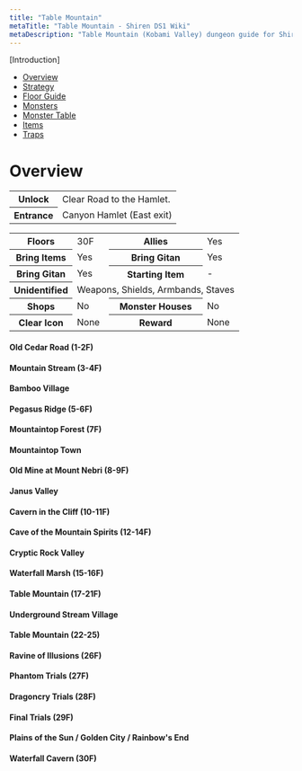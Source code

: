 ```yaml
---
title: "Table Mountain"
metaTitle: "Table Mountain - Shiren DS1 Wiki"
metaDescription: "Table Mountain (Kobami Valley) dungeon guide for Shiren the Wanderer DS1."
---
```


<div class="pageTopImage dungeonPageTopImage2">
  
</div>

[Introduction]

<ul class="quickLinksUL">
  <li><a href="#overview">Overview</a></li>
  <li><a href="#strategy">Strategy</a></li>
  <li><a href="#floor-guide">Floor Guide</a></li>
  <li><a href="#monsters">Monsters</a></li>
  <li><a href="#monster-table">Monster Table</a></li>
  <li><a href="#items">Items</a></li>
  <li><a href="#traps">Traps</a></li>
</ul>

# Overview

<table class="dungeonOverview">
  <tr>
    <th>Unlock</th>
    <td class="highlightYellow">Clear Road to the Hamlet.</td>
  </tr>
  <tr>
    <th>Entrance</th>
    <td class="highlightYellow">Canyon Hamlet (East exit)</td>
  </tr>
</table>

<table class="dungeonTable">
  <tr>
    <th>Floors</th>
    <td>30F</td>
    <th>Allies</th>
    <td>Yes</td>
  </tr>
  <tr>
    <th>Bring Items</th>
    <td>Yes</td>
    <th>Bring Gitan</th>
    <td>Yes</td>
  </tr>
  <tr>
    <th>Bring Gitan</th>
    <td>Yes</td>
    <th>Starting Item</th>
    <td>-</td>
  </tr>
  <tr>
    <th>Unidentified</th>
    <td colspan="3">Weapons, Shields, Armbands, Staves</td>
  </tr>
  <tr>
    <th>Shops</th>
    <td>No</td>
    <th>Monster Houses</th>
    <td>No</td>
  </tr>
  <tr>
    <th>Clear Icon</th>
    <td>None</td>
    <th>Reward</th>
    <td>None</td>
  </tr>
</table>

#### Old Cedar Road (1-2F)

#### Mountain Stream (3-4F)

#### Bamboo Village

#### Pegasus Ridge (5-6F)

#### Mountaintop Forest (7F)

#### Mountaintop Town

#### Old Mine at Mount Nebri (8-9F)

#### Janus Valley

#### Cavern in the Cliff (10-11F)

#### Cave of the Mountain Spirits (12-14F)

#### Cryptic Rock Valley

#### Waterfall Marsh (15-16F)

#### Table Mountain (17-21F)

#### Underground Stream Village

#### Table Mountain (22-25)

#### Ravine of Illusions (26F)

#### Phantom Trials (27F)

#### Dragoncry Trials (28F)

#### Final Trials (29F)

#### Plains of the Sun / Golden City / Rainbow's End

#### Waterfall Cavern (30F)

